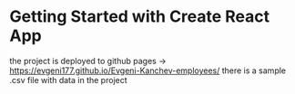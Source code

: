 # Getting Started with Create React App
the project is deployed to github pages -> https://evgeni177.github.io/Evgeni-Kanchev-employees/
there is a sample .csv file with data in the project
